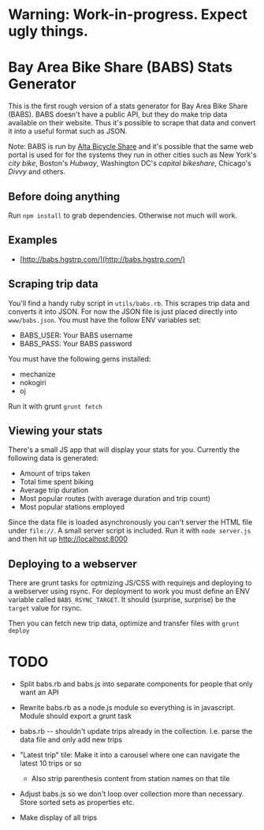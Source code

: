 # Warning: Work-in-progress. Expect ugly things.

# Bay Area Bike Share (BABS) Stats Generator

This is the first rough version of a stats generator for Bay Area Bike Share (BABS). BABS doesn't have a public API, but they do make trip data available on their website. Thus it's possible to scrape that data and convert it into a useful format such as JSON.

Note: BABS is run by [Alta Bicycle Share](http://www.altabicycleshare.com/) and it's possible that the same web portal is used for for the systems they run in other cities such as New York's *city bike*, Boston's *Hubway*, Washington DC's *capital bikeshare*, Chicago's *Divvy* and others.

## Before doing anything

Run `npm install` to grab dependencies. Otherwise not much will work.

## Examples

* [http://babs.hgstrp.com/](http://babs.hgstrp.com/)

## Scraping trip data
You'll find a handy ruby script in `utils/babs.rb`. This scrapes trip data and converts it into JSON. For now the JSON file is just placed  directly into `www/babs.json`. You must have the follow ENV variables set:

* BABS_USER: Your BABS username
* BABS_PASS: Your BABS password

You must have the following gems installed:

* mechanize
* nokogiri
* oj

Run it with grunt `grunt fetch`

## Viewing your stats
There's a small JS app that will display your stats for you. Currently the following data is generated:

* Amount of trips taken
* Total time spent biking
* Average trip duration
* Most popular routes (with average duration and trip count)
* Most popular stations employed

Since the data file is loaded asynchronously you can't server the HTML file under `file://`. A small server script is included. Run it with `node server.js` and then hit up [http://localhost:8000](http://localhost:8000)

## Deploying to a webserver
There are grunt tasks for optmizing JS/CSS with requirejs and deploying to a webserver using rsync. For deployment to work you must define an ENV variable called `BABS_RSYNC_TARGET`. It should (surprise, surprise) be the `target` value for rsync.

Then you can fetch new trip data, optimize and transfer files with `grunt deploy`

# TODO

* Split babs.rb and babs.js into separate components for people that only want an API
* Rewrite babs.rb as a node.js module so everything is in javascript. Module should export a grunt task

* babs.rb -- shouldn't update trips already in the collection. I.e. parse the data file and only add new trips

* "Latest trip" tile: Make it into a carousel where one can navigate the latest 10 trips or so
  * Also strip parenthesis content from station names on that tile
* Adjust babs.js so we don't loop over collection more than necessary. Store sorted sets as properties etc.
* Make display of all trips
